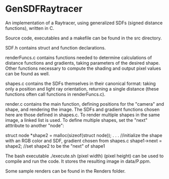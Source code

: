 # GenSDFRaytracer
An implementation of a Raytracer, using generalized SDFs (signed distance functions),
written in C.


Source code, executables and a makefile can be found in the src directory. 

SDF.h contains struct and function declarations.

renderFuncs.c contains functions needed to determine calculations of distance 
functions and gradients, taking parameters of the desired shape. Other functions
necessary to compute the shading and output pixel values can be found as well. 

shapes.c contains the SDFs themselves in their canonical format: taking only a
position and light ray orientation, returning a single distance (these functions
often call functions in renderFuncs.c). 

render.c contains the main function, defining positions for the "camera" and shape,
and rendering the image. The SDFs and gradient functions chosen here are those defined 
in shapes.c. To render multiple shapes in the same image, a linked list is used. To define
multiple shapes, set the "next" atttribute to another "node":

struct node *shape2 = malloc(sizeof(struct node));
.
.
.  //initialize the shape with an RGB color and SDF, gradient chosen from shapes.c
shape1->next = shape2;    //set shape2 to be the "next" of shape1


The bash executable ./execute.sh (pixel width) (pixel height) can be used to compile and
run the code. It stores the resulting image in data/P.ppm.

Some sample renders can be found in the Renders folder.
